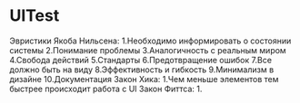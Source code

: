 # UITest
Эвристики Якоба Нильсена:
    1.Необходимо информировать о состоянии системы
    2.Понимание проблемы
    3.Аналогичность с реальным миром
    4.Свобода действий
    5.Стандарты
    6.Предотвращение ошибок
    7.Все должно быть на виду
    8.Эффективность и гибкость
    9.Минимализм в дизайне
    10.Документация
Закон Хика:
    1.Чем меньше элементов тем быстрее происходит работа с UI
Закон Фиттса:
    1.
